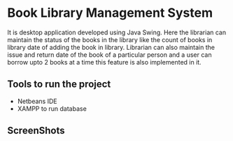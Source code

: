 # Book Library Management System

It is desktop application developed using Java Swing. Here the librarian can maintain the status of the books in the library like the count of books in library date of adding the book in library. Librarian can also maintain the issue and return date of the book of a particular person and a user can borrow upto 2 books at a time this feature is also implemented in it.

## Tools to run the project
- Netbeans IDE
- XAMPP to run database

## ScreenShots

